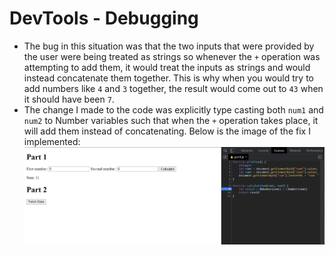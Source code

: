 # DevTools - Debugging
- The bug in this situation was that the two inputs that were provided by the user were being treated as strings so whenever the `+` operation was attempting to add them, it would treat the inputs as strings and would instead concatenate them together. This is why when you would try to add numbers like `4` and `3` together, the result would come out to `43` when it should have been `7`.
- The change I made to the code was explicitly type casting both `num1` and `num2` to Number variables such that when the `+` operation takes place, it will add them instead of concatenating. Below is the image of the fix I implemented:
![code_fix](https://github.com/Sash132/wi21-cse110-lab4/blob/master/part3/code_fix.jpg)
